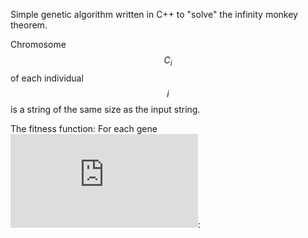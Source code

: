 Simple genetic algorithm written in C++ to "solve" the infinity monkey theorem.

Chromosome $$C_i$$ of each individual $$i$$ is a string of the same size as the input string.

The fitness function:
            For each gene ![eq1](https://latex.codecogs.com/png.latex?i%20%5Cin%20C):
